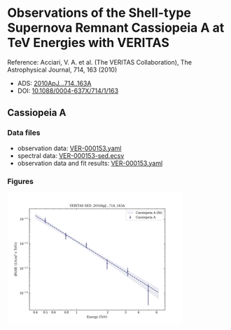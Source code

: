 # Observations of the Shell-type Supernova Remnant Cassiopeia A at TeV Energies with VERITAS

Reference:
Acciari, V. A. et al. (The VERITAS Collaboration), The Astrophysical Journal, 714, 163 (2010)

- ADS: [2010ApJ...714..163A](http://adsabs.harvard.edu/abs/2010ApJ...714..163A)
- DOI: [10.1088/0004-637X/714/1/163](https://doi.org/10.1088/0004-637X/714/1/163)

## Cassiopeia A
### Data files

- observation data: [VER-000153.yaml](VER-000153.yaml)  
- spectral data: [VER-000153-sed.ecsv](VER-000153-sed.ecsv)  
- observation data and fit results: [VER-000153.yaml](VER-000153.yaml)  


### Figures

<img src="figures/2010ApJ...714..163A-VER-153-1-sed.png" alt="drawing" width="400"/>


